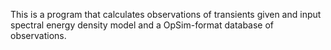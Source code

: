 This is a program that calculates observations of transients given and input spectral energy density model and a OpSim-format database of observations.
